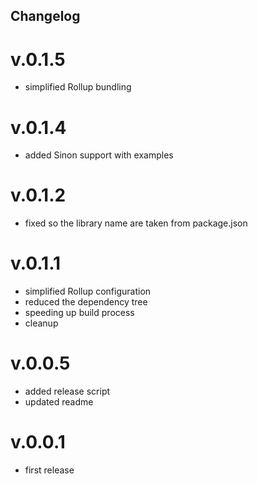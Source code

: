 ## Changelog

# v.0.1.5

- simplified Rollup bundling

# v.0.1.4

- added Sinon support with examples

# v.0.1.2

- fixed so the library name are taken from package.json

# v.0.1.1

- simplified Rollup configuration
- reduced the dependency tree
- speeding up build process
- cleanup

# v.0.0.5

- added release script
- updated readme

# v.0.0.1
- first release
